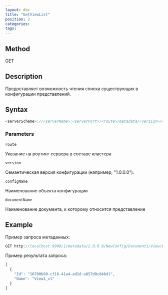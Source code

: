 ```yaml
---
layout: doc
title: "GetViewList"
position: 2
categories: 
tags:
---
```


## Method 

GET

## Description
Предоставляет возможность чтения списка существующих в конфигурации представлений.

## Syntax
```js
<serverScheme>://<serverName>:<serverPort>/<route>/metadata/<version>/<configName>/<documentName>/View/List
```

### Parameters

`route` 

Указание на роутинг сервера в составе кластера

`version`

Семантическая версия конфигурации (например, "1.0.0.0").

`configName`

Наименование объекта конфигурации

`documentName`

Наименование документа, к которому относится представление


## Example


Пример запроса метаданных:

```js
GET http://localhost:9900/1/metadata/2.0.0.0/NewConfig/Document1/View/List
```

Пример результата запроса:

```js
[
  {
    "Id": "16700b90-cf16-41a4-ad1d-a057d0c846d1",
    "Name": "View1_v1"
  }
]
```
